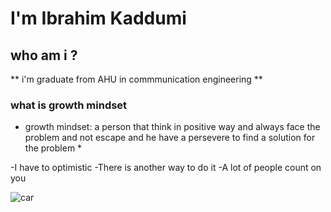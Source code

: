 
# I'm Ibrahim Kaddumi


## who am i ?
** i'm graduate from AHU in commmunication engineering **
### what is growth mindset
* growth mindset: a person that think in positive way and always face the problem and not escape and he have a persevere to find a solution for the problem *

-I have to optimistic
-There is another way to do it
-A lot of people count on you

![car](https://www-europe.nissan-cdn.net/content/dam/Nissan/nissan_middle_east/vehicles/Leaf/Images/header.jpg.ximg.l_full_m.smart.jpg)
